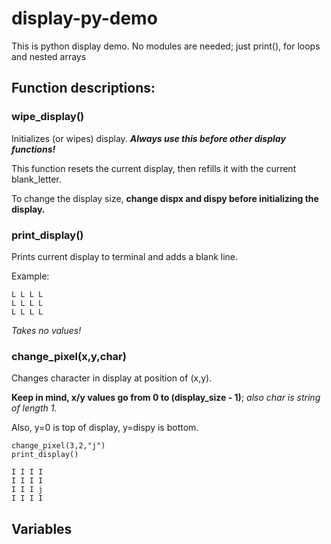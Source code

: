 # display-py-demo
This is python display demo. No modules are needed; just print(), for loops and nested arrays

## Function descriptions:
### wipe_display()
Initializes (or wipes) display. ***Always use this before other display functions!***

This function resets the current display, then refills it with the current 
blank_letter.

To change the display size, **change dispx and dispy before initializing
the display.**

### print_display()
Prints current display to terminal and adds a blank line.

Example:
```
L L L L
L L L L
L L L L

```
*Takes no values!*

### change_pixel(x,y,char)
Changes character in display at position of (x,y).

**Keep in mind, x/y values go from 0 to (display_size - 1)**;
*also char is string of length 1.*

Also, y=0 is top of display, y=dispy is bottom.
```
change_pixel(3,2,"j")
print_display()

I I I I
I I I I
I I I j
I I I I
```

## Variables

